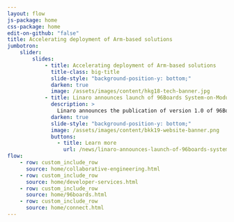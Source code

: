 ```yaml
---
layout: flow
js-package: home
css-package: home
edit-on-github: "false"
title: Accelerating deployment of Arm-based solutions
jumbotron:
    slider:
        slides:
            - title: Accelerating deployment of Arm-based solutions
              title-class: big-title
              slide-style: "background-position-y: bottom;"
              darken: true
              image: /assets/images/content/hkg18-tech-banner.jpg
            - title: Linaro announces launch of 96Boards System-on-Module (SOM) Specification
              description: >
                Linaro announces the publication of version 1.0 of 96Boards System-on-Module (SOM) specifications.
              darken: true
              slide-style: "background-position-y: bottom;"
              image: /assets/images/content/bkk19-website-banner.png
              buttons:
                - title: Learn more
                  url: /news/linaro-announces-launch-of-96boards-system-on-module-som-specification/
flow:
    - row: custom_include_row
      source: home/collaborative-engineering.html
    - row: custom_include_row
      source: home/developer-services.html
    - row: custom_include_row
      source: home/96boards.html
    - row: custom_include_row
      source: home/connect.html
---
```

